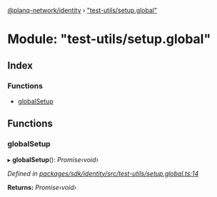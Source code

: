 [@planq-network/identity](../README.md) › ["test-utils/setup.global"](_test_utils_setup_global_.md)

# Module: "test-utils/setup.global"

## Index

### Functions

* [globalSetup](_test_utils_setup_global_.md#globalsetup)

## Functions

###  globalSetup

▸ **globalSetup**(): *Promise‹void›*

*Defined in [packages/sdk/identity/src/test-utils/setup.global.ts:14](https://github.com/planq-network/planq-sdk/blob/master/packages/sdk/identity/src/test-utils/setup.global.ts#L14)*

**Returns:** *Promise‹void›*
